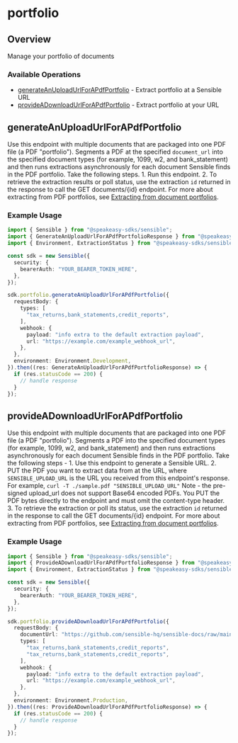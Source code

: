 # portfolio

## Overview

Manage your portfolio of documents

### Available Operations

* [generateAnUploadUrlForAPdfPortfolio](#generateanuploadurlforapdfportfolio) - Extract portfolio at a Sensible URL
* [provideADownloadUrlForAPdfPortfolio](#provideadownloadurlforapdfportfolio) - Extract portfolio at your URL

## generateAnUploadUrlForAPdfPortfolio

Use this endpoint with multiple documents that are packaged into one PDF file (a PDF "portfolio"). Segments a PDF at the specified `document_url` into the specified document types (for example, 1099, w2, and bank_statement) and then runs extractions asynchronously for each document Sensible finds in the PDF portfolio. Take the following steps. 1. Run this endpoint. 2. To retrieve the extraction results or poll status, use the extraction `id` returned in the response to call the GET documents/{id} endpoint. For more about extracting from PDF portfolios, see [Extracting from document portfolios](doc:portfolio).

### Example Usage

```typescript
import { Sensible } from "@speakeasy-sdks/sensible";
import { GenerateAnUploadUrlForAPdfPortfolioResponse } from "@speakeasy-sdks/sensible/dist/sdk/models/operations";
import { Environment, ExtractionStatus } from "@speakeasy-sdks/sensible/dist/sdk/models/shared";

const sdk = new Sensible({
  security: {
    bearerAuth: "YOUR_BEARER_TOKEN_HERE",
  },
});

sdk.portfolio.generateAnUploadUrlForAPdfPortfolio({
  requestBody: {
    types: [
      "tax_returns,bank_statements,credit_reports",
    ],
    webhook: {
      payload: "info extra to the default extraction payload",
      url: "https://example.com/example_webhook_url",
    },
  },
  environment: Environment.Development,
}).then((res: GenerateAnUploadUrlForAPdfPortfolioResponse) => {
  if (res.statusCode == 200) {
    // handle response
  }
});
```

## provideADownloadUrlForAPdfPortfolio

Use this endpoint with multiple documents that are packaged into one PDF file (a PDF "portfolio"). Segments a PDF into the specified document types (for example, 1099, w2, and bank_statement) and then runs extractions asynchronously for each document Sensible finds in the PDF portfolio.  Take the following steps - 1. Use this endpoint to generate a Sensible URL. 2. PUT the PDF you want to extract data from at the URL, where `SENSIBLE_UPLOAD_URL` is the URL you received from this endpoint's response. For example, `curl -T ./sample.pdf "SENSIBLE_UPLOAD_URL"` Note - the pre-signed upload_url does not support Base64 encoded PDFs. You PUT the PDF bytes directly to the endpoint and must omit the content-type header. 3. To retrieve the extraction or poll its status, use the extraction `id` returned in the response to call the GET documents/{id} endpoint. For more about extracting from PDF portfolios, see [Extracting from document portfolios](doc:portfolio).

### Example Usage

```typescript
import { Sensible } from "@speakeasy-sdks/sensible";
import { ProvideADownloadUrlForAPdfPortfolioResponse } from "@speakeasy-sdks/sensible/dist/sdk/models/operations";
import { Environment, ExtractionStatus } from "@speakeasy-sdks/sensible/dist/sdk/models/shared";

const sdk = new Sensible({
  security: {
    bearerAuth: "YOUR_BEARER_TOKEN_HERE",
  },
});

sdk.portfolio.provideADownloadUrlForAPdfPortfolio({
  requestBody: {
    documentUrl: "https://github.com/sensible-hq/sensible-docs/raw/main/readme-sync/assets/v0/pdfs/auto_insurance_anyco.pdf",
    types: [
      "tax_returns,bank_statements,credit_reports",
      "tax_returns,bank_statements,credit_reports",
    ],
    webhook: {
      payload: "info extra to the default extraction payload",
      url: "https://example.com/example_webhook_url",
    },
  },
  environment: Environment.Production,
}).then((res: ProvideADownloadUrlForAPdfPortfolioResponse) => {
  if (res.statusCode == 200) {
    // handle response
  }
});
```
